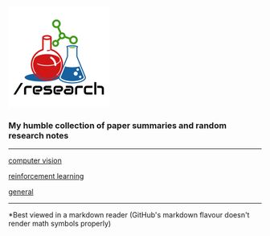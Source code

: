<img src="logo.png" style="zoom:100%;" />

<h3> My humble collection of paper summaries and random research notes </h3>


---



[computer vision](cv/index.md)

[reinforcement learning](rl/index.md)

[general](general/index.md)



---

*Best viewed in a markdown reader (GitHub's markdown flavour doesn't render math symbols properly)

